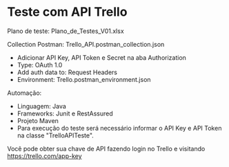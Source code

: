 # Teste com API Trello

Plano de teste: Plano_de_Testes_V01.xlsx

Collection Postman: Trello_API.postman_collection.json
- Adicionar API Key, API Token e Secret na aba Authorization
- Type: OAuth 1.0 
- Add auth data to: Request Headers
- Environment: Trello.postman_environment.json

Automação:

- Linguagem: Java
- Frameworks: Junit e RestAssured
- Projeto Maven
- Para execução do teste será necessário informar o API Key 
e API Token na classe "TrelloAPITeste".

Você pode obter sua chave de API fazendo login no Trello e visitando https://trello.com/app-key 
